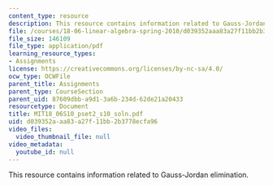 ```yaml
---
content_type: resource
description: This resource contains information related to Gauss-Jordan elimination.
file: /courses/18-06-linear-algebra-spring-2010/d039352aaa83a27f11bb2b3778ecfa96_MIT18_06S10_pset2_s10_soln.pdf
file_size: 146109
file_type: application/pdf
learning_resource_types:
- Assignments
license: https://creativecommons.org/licenses/by-nc-sa/4.0/
ocw_type: OCWFile
parent_title: Assignments
parent_type: CourseSection
parent_uid: 87609dbb-a9d1-3a6b-234d-62de21a20433
resourcetype: Document
title: MIT18_06S10_pset2_s10_soln.pdf
uid: d039352a-aa83-a27f-11bb-2b3778ecfa96
video_files:
  video_thumbnail_file: null
video_metadata:
  youtube_id: null
---
```

This resource contains information related to Gauss-Jordan elimination.